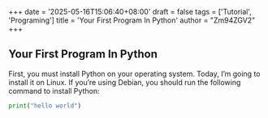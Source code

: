 +++
date = '2025-05-16T15:06:40+08:00'
draft = false
tags = ['Tutorial', 'Programing']
title = 'Your First Program In Python'
author = "Zm94ZGV2"
+++

## Your First Program In Python
First, you must install Python on your operating system. Today, I’m going to install it on Linux.
If you’re using Debian, you should run the following command to install Python:

```python {linenos=inline hl_lines=[3,"6-8"] style=emacs}
print("hello world") 
```
